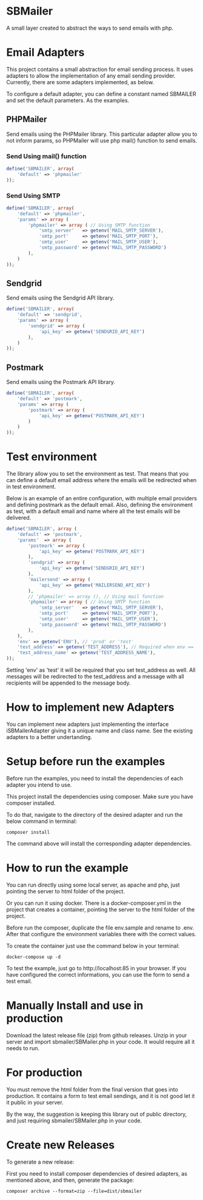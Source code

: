 # SBMailer
A small layer created to abstract the ways to send emails with php.


# Email Adapters

This project contains a small abstraction for email sending process. It uses adapters to allow the implementation of any email sending provider. Currently, there are some adapters implemented, as below.

To configure a default adapter, you can define a constant named SBMAILER and set the default parameters. As the examples.


## PHPMailer

Send emails using the PHPMailer library. This particular adapter allow you to not inform params, so PHPMailer will use php mail() function to send emails.

### Send Using mail() function

```php
define('SBMAILER', array(
    'default' => 'phpmailer'
));
```

### Send Using SMTP

```php
define('SBMAILER', array(
    'default' => 'phpmailer',
    'params' => array (
        'phpmailer' => array ( // Using SMTP function
            'smtp_server'   => getenv('MAIL_SMTP_SERVER'),
            'smtp_port'     => getenv('MAIL_SMTP_PORT'),
            'smtp_user'     => getenv('MAIL_SMTP_USER'),
            'smtp_password' => getenv('MAIL_SMTP_PASSWORD')
        ),
    )
));
```


## Sendgrid

Send emails using the Sendgrid API library.

```php
define('SBMAILER', array(
    'default' => 'sendgrid',
    'params' => array (
        'sendgrid' => array (
            'api_key' => getenv('SENDGRID_API_KEY')
        ),
    )
));
```

## Postmark

Send emails using the Postmark API library.

```php
define('SBMAILER', array(
    'default' => 'postmark',
    'params' => array (
        'postmark' => array (
            'api_key' => getenv('POSTMARK_API_KEY')
        )
    )
));
```

# Test environment

The library allow you to set the environment as test. That means that you can define a default email address where the emails will be redirected when in test environment.

Below is an example of an entire configuration, with multiple email providers and defining postmark as the default email. Also, defining the environment as test, with a default email and name where all the test emails will be delivered.

```php
define('SBMAILER', array (
    'default' => 'postmark',
    'params'  => array (
        'postmark' => array (
            'api_key' => getenv('POSTMARK_API_KEY')
        ),
        'sendgrid' => array (
            'api_key' => getenv('SENDGRID_API_KEY')
        ),
        'mailersend' => array (
            'api_key' => getenv('MAILERSEND_API_KEY')
        ),
        // 'phpmailer' => array (), // Using mail function
        'phpmailer' => array ( // Using SMTP function
            'smtp_server'   => getenv('MAIL_SMTP_SERVER'),
            'smtp_port'     => getenv('MAIL_SMTP_PORT'),
            'smtp_user'     => getenv('MAIL_SMTP_USER'),
            'smtp_password' => getenv('MAIL_SMTP_PASSWORD')
        ),
    ),
    'env' => getenv('ENV'), // 'prod' or 'test'
    'test_address' => getenv('TEST_ADDRESS'), // Required when env == 'test'
    'test_address_name' => getenv('TEST_ADDRESS_NAME'),
));
```

Setting 'env' as 'test' it will be required that you set test_address as well. 
All messages will be redirected to the test_address and a message with all recipients will be appended to the message body.


# How to implement new Adapters

You can implement new adapters just implementing the interface iSBMailerAdapter giving it a unique name and class name. See the existing adapters to a better undertanding.


# Setup before run the examples

Before run the examples, you need to install the dependencies of each adapter you intend to use.

This project install the dependencies using composer. Make sure you have composer installed.

To do that, navigate to the directory of the desired adapter and run the below command in terminal:

```
composer install
```

The command above will install the corresponding adapter dependencies.


# How to run the example

You can run directly using some local server, as apache and php, just pointing the server to html folder of the project.

Or you can run it using docker.
There is a docker-composer.yml in the project that creates a container, pointing the server to the html folder of the project.

Before run the composer, duplicate the file env.sample and rename to .env. After that configure the environment variables there with the correct values.

To create the container just use the command below in your terminal:

```
docker-compose up -d
```

To test the example, just go to http://localhost:85 in your browser. If you have configured the correct informations, you can use the form to send a test email.


# Manually Install and use in production

Download the latest release file (zip) from github releases. Unzip in your server and import sbmailer/SBMailer.php in your code. It would require all it needs to run.


# For production

You must remove the html folder from the final version that goes into production. It contains a form to test email sendings, and it is not good let it it public in your server.

By the way, the suggestion is keeping this library out of public directory, and just requiring sbmailer/SBMailer.php in your code.


# Create new Releases

To generate a new release:

First you need to install composer dependencies of desired adapters, as mentioned above, and then, generate the package:

```
composer archive --format=zip --file=dist/sbmailer
```
